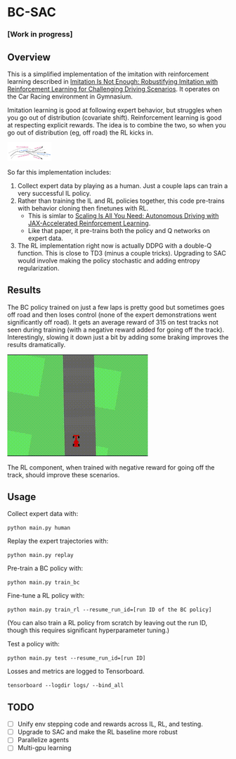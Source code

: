 BC-SAC
========

### [Work in progress]

## Overview

This is a simplified implementation of the imitation with reinforcement learning described in [Imitation Is Not Enough: Robustifying Imitation with Reinforcement Learning for Challenging Driving Scenarios](https://arxiv.org/abs/2212.11419). It operates on the Car Racing environment in Gymnasium.

Imitation learning is good at following expert behavior, but struggles when you go out of distribution (covariate shift). Reinforcement learning is good at respecting explicit rewards. The idea is to combine the two, so when you go out of distribution (eg, off road) the RL kicks in.

<img src=".github/il_rl_fig.jpg" style="max-width: 20%;">

So far this implementation includes:
1. Collect expert data by playing as a human. Just a couple laps can train a very successful IL policy.
2. Rather than training the IL and RL policies together, this code pre-trains with behavior cloning then finetunes with RL.
   * This is simlar to [Scaling Is All You Need: Autonomous Driving with JAX-Accelerated Reinforcement Learning](https://arxiv.org/abs/2312.15122).
   * Like that paper, it pre-trains both the policy and Q networks on expert data.
3. The RL implementation right now is actually DDPG with a double-Q function. This is close to TD3 (minus a couple tricks). Upgrading to SAC would involve making the policy stochastic and adding entropy regularization.

## Results

The BC policy trained on just a few laps is pretty good but sometimes goes off road and then loses control (none of the expert demonstrations went significantly off road). It gets an average reward of 315 on test tracks not seen during training (with a negative reward added for going off the track). Interestingly, slowing it down just a bit by adding some braking improves the results dramatically.

<!-- <video src=".github/bc_policy.mp4" controls="controls" style="max-width: 20%;">
    Your browser does not support the video tag.
</video> -->
<img src=".github/bc_policy.gif">

The RL component, when trained with negative reward for going off the track, should improve these scenarios.

## Usage

Collect expert data with:

`python main.py human`

Replay the expert trajectories with:

`python main.py replay`

Pre-train a BC policy with:

`python main.py train_bc`

Fine-tune a RL policy with:

`python main.py train_rl --resume_run_id=[run ID of the BC policy]`

(You can also train a RL policy from scratch by leaving out the run ID, though this requires significant hyperparameter tuning.)

Test a policy with:

`python main.py test --resume_run_id=[run ID]`

Losses and metrics are logged to Tensorboard.

`tensorboard --logdir logs/ --bind_all`

## TODO
- [ ] Unify env stepping code and rewards across IL, RL, and testing.
- [ ] Upgrade to SAC and make the RL baseline more robust
- [ ] Parallelize agents
- [ ] Multi-gpu learning
